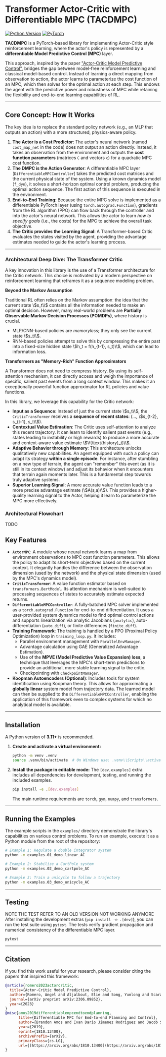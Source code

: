 # Transformer Actor-Critic with Differentiable MPC (TACDMPC)

[![Python Version](https://img.shields.io/badge/python-3.11+-blue.svg)](https://www.python.org/downloads/)
[![PyTorch](https://img.shields.io/badge/PyTorch-%23EE4C2C.svg?style=flat&logo=PyTorch&logoColor=white)](https://pytorch.org/)

**TACDMPC** is a PyTorch-based library for implementing Actor-Critic style reinforcement learning, where the actor's policy is represented by a **differentiable Model Predictive Control (MPC)** layer.

This approach, inspired by the paper ["Actor-Critic Model Predictive Control"](https://arxiv.org/abs/2306.09852), bridges the gap between model-free reinforcement learning and classical model-based control. Instead of learning a direct mapping from observation to action, the actor learns to parameterize the cost function of an MPC, which then solves for the optimal action at each step. This endows the agent with the predictive power and robustness of MPC while retaining the flexibility and end-to-end learning capabilities of RL.

---

## Core Concept: How It Works

The key idea is to replace the standard policy network (e.g., an MLP that outputs an action) with a more structured, physics-aware policy.

1.  **The Actor is a Cost Predictor**: The actor's neural network (named `cost_map_net` in the code) does not output an action directly. Instead, it takes an observation from the environment and outputs the **cost function parameters** (matrices `C` and vectors `c`) for a quadratic MPC cost function.
2.  **The DMPC is the Action Generator**: A differentiable MPC layer (`DifferentiableMPCController`) takes the predicted cost matrices and the current physical state of the system. Using a known dynamics model (`f_dyn`), it solves a short-horizon optimal control problem, producing the optimal action sequence. The first action of this sequence is executed in the environment.
3.  **End-to-End Training**: Because the entire MPC solve is implemented as a differentiable PyTorch layer (using `torch.autograd.Function`), gradients from the RL algorithm (PPO) can flow back through the controller and into the actor's neural network. This allows the actor to learn *how to specify goals* (i.e., the costs) for the MPC to achieve the overall task objective.
4.  **The Critic provides the Learning Signal**: A Transformer-based Critic evaluates the states visited by the agent, providing the advantage estimates needed to guide the actor's learning process.

---

### Architectural Deep Dive: The Transformer Critic

A key innovation in this library is the use of a Transformer architecture for the Critic network. This choice is motivated by a modern perspective on reinforcement learning that reframes it as a sequence modeling problem.

**Beyond the Markov Assumption**

Traditional RL often relies on the Markov assumption: the idea that the current state \\$s_t\\$ contains all the information needed to make an optimal decision. However, many real-world problems are **Partially Observable Markov Decision Processes (POMDPs)**, where history is crucial.

* MLP/CNN-based policies are *memoryless*; they only see the current state \\$s_t\\$.
* RNN-based policies attempt to solve this by compressing the entire past into a fixed-size hidden state \\$h_t = f(h_{t-1}, s_t)\\$, which can lead to information loss.

**Transformers as "Memory-Rich" Function Approximators**

A Transformer does not need to compress history. By using its self-attention mechanism, it can directly access and weigh the importance of specific, salient past events from a long context window. This makes it an exceptionally powerful function approximator for RL policies and value functions.

In this library, we leverage this capability for the Critic network:

* **Input as a Sequence**: Instead of just the current state \\$s_t\\$, the `CriticTransformer` receives a **sequence of recent states**: (..., \\$s_{t-2}, s_{t-1}, s_t\\$).
* **Contextual Value Estimation**: The Critic uses self-attention to analyze this recent trajectory. It can learn to identify salient past events (e.g., states leading to instability or high rewards) to produce a more accurate and context-aware value estimate \\$V(\text{history}_t)\\$.
* **Adaptive Behavior through Memory**: This architecture unlocks qualitatively new capabilities. An agent equipped with such a policy can adapt its strategy **within a single episode**. For instance, after stumbling on a new type of terrain, the agent can "remember" this event (as it is still in its context window) and adjust its behavior when it encounters that terrain again moments later. This is a fundamental step towards truly adaptive systems.
* **Superior Learning Signal**: A more accurate value function leads to a more precise advantage estimate (\\$A(s,a)\\$). This provides a higher-quality learning signal to the Actor, helping it learn to parameterize the MPC more effectively.

### Architectural Flowchart
TODO
## Key Features

* **`ActorMPC`**: A module whose neural network learns a map from environment observations to MPC cost function parameters. This allows the policy to adapt its short-term objectives based on the current context. It elegantly handles the difference between the observation dimension (used by the network) and the physical state dimension (used by the MPC's dynamics model).
* **`CriticTransformer`**: A value function estimator based on `transformers.BertModel`. Its attention mechanism is well-suited to processing sequences of states to accurately estimate expected returns.
* **`DifferentiableMPCController`**: A fully-batched MPC solver implemented as a `torch.autograd.Function` for end-to-end differentiation. It uses a user-provided system dynamics model to find optimal control actions and supports linearization via analytic Jacobians (`analytic`), auto-differentiation (`auto_diff`), or finite differences (`finite_diff`).
* **Training Framework**: The training is handled by a PPO (Proximal Policy Optimization) loop in `training_loop.py`. It includes:
    * Parallel environment management with `ParallelEnvManager`.
    * Advantage calculation using GAE (Generalized Advantage Estimation).
    * Use of the **MPVE (Model Predictive Value Expansion) loss**, a technique that leverages the MPC's short-term predictions to provide an additional, more stable learning signal to the critic.
    * Checkpointing with `CheckpointManager`.
* **Koopman Autoencoders (Optional)**: Includes tools for system identification using Koopman theory. This allows for approximating a **globally linear** system model from trajectory data. The learned model can then be supplied to the `DifferentiableMPCController`, enabling the application of this framework even to complex systems for which no analytical model is available.

---

## Installation

A Python version of **3.11+** is recommended.

1.  **Create and activate a virtual environment:**
    ```bash
    python -m venv .venv
    source .venv/bin/activate  # On Windows use: .venv\\Scripts\\activate
    ```

2.  **Install the package in editable mode:**
    The `[dev,examples]` extra includes all dependencies for development, testing, and running the included examples.
    ```bash
    pip install -e .[dev,examples]
    ```
    The main runtime requirements are `torch`, `gym`, `numpy`, and `transformers`.

---

## Running the Examples

The example scripts in the `examples/` directory demonstrate the library's capabilities on various control problems. To run an example, execute it as a Python module from the root of the repository:

```bash
# Example 1: Regulate a double integrator system
python -m examples.01_demo_linear_AC

# Example 2: Stabilize a CartPole system
python -m examples.02_demo_cartpole_AC

# Example 3: Train a unicycle to follow a trajectory
python -m examples.03_demo_unicycle_AC
```

---

## Testing
NOTE THE TEST REFER TO AN OLD VERSION NOT WORKING ANYMORE
After installing the development extras (`pip install -e .[dev]`), you can run the test suite using `pytest`. The tests verify gradient propagation and numerical consistency of the differentiable MPC layer.

```bash
pytest
```

---

## Citation

If you find this work useful for your research, please consider citing the papers that inspired this framework:

```bibtex
@article{romero2023actorcritic,
  title={Actor-Critic Model Predictive Control},
  author={Romero, Angel and Aljalbout, Elie and Song, Yunlong and Scaramuzza, Davide},
  journal={arXiv preprint arXiv:2306.09852},
  year={2023}
}
@misc{amos2019differentiablempcendtoendplanning,
      title={Differentiable MPC for End-to-end Planning and Control}, 
      author={Brandon Amos and Ivan Dario Jimenez Rodriguez and Jacob Sacks and Byron Boots and J. Zico Kolter},
      year={2019},
      eprint={1810.13400},
      archivePrefix={arXiv},
      primaryClass={cs.LG},
      url={[https://arxiv.org/abs/1810.13400](https://arxiv.org/abs/1810.13400)}, 
}
```
